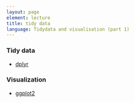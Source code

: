 ```yaml
---
layout: page
element: lecture
title: tidy data
language: Tidydata and visualisation (part 1)
---
```


### Tidy data

- [dplyr](https://datacarpentry.org/R-ecology-lesson/03-dplyr.html)

### Visualization

- [ggplot2](https://datacarpentry.org/R-ecology-lesson/04-visualization-ggplot2.html)
